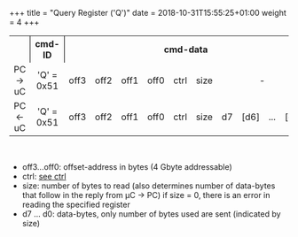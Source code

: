 +++
title = "Query Register ('Q')"
date = 2018-10-31T15:55:25+01:00
weight = 4
+++
<table style="text-align: center;">
    <tr>
        <th></th>
        <th style="text-align: center; border-left: 1px solid black;">cmd-ID</th>
        <th style="text-align: center; border-left: 1px solid black;" colspan="10">cmd-data</th>
    </tr>
    <tr>
      <td> PC -> uC </td>
      <td> 'Q' = 0x51 </td>
      <td> off3 </td>
      <td> off2 </td>
      <td> off1 </td>
      <td> off0 </td>
      <td> ctrl </td>
      <td> size </td>
	  <td colspan="4"> - </td>
    </tr>
    <tr>
      <td> PC <- uC </td>
      <td> 'Q' = 0x51 </td>
	  <td> off3 </td>
      <td> off2 </td>
      <td> off1 </td>
      <td> off0 </td>
      <td> ctrl </td>
      <td> size </td>
	  <td> d7 </td>
      <td> [d6] </td>
      <td> ... </td>
      <td> [d0] </td>
    </tr>
</table>​

* off3...off0: offset-address in bytes (4 Gbyte addressable)  
* ctrl: [see ctrl](../../#control-byte)
* size: number of bytes to read (also determines number of data-bytes that follow in the reply from µC -> PC)
if size = 0, there is an error in reading the specified register
* d7 ... d0: data-bytes, only number of bytes used are sent (indicated by size)  